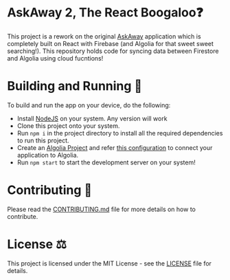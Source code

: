 # AskAway 2, The React Boogaloo❓

This project is a rework on the original [AskAway](https://github.com/khatrivarun/askaway) application which is completely built on React with Firebase (and Algolia for that sweet sweet searching!). This repository holds code for syncing data between Firestore and Algolia using cloud fucntions!

# Building and Running 🚀

To build and run the app on your device, do the following:
 - Install [NodeJS](https://nodejs.org/en/download/) on your system. Any version will work
 - Clone this project onto your system.
 - Run `npm i` in the project directory to install all the required dependencies to run this project.
 - Create an [Algolia Project](https://www.algolia.com/) and refer [this configuration](https://github.com/khatrivarun/askaway-react-cloud-functions/blob/main/keys/algolia.example.js) to connect your application to Algolia.
 - Run `npm start` to start the development server on your system!

# Contributing 🙌

Please read the [CONTRIBUTING.md](CONTRIBUTING.md) file for more details on how to contribute.

# License ⚖

This project is licensed under the MIT License - see the [LICENSE](LICENSE) file for details.

